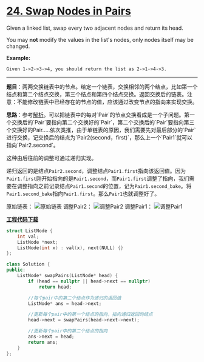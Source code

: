 # [24. Swap Nodes in Pairs](https://leetcode.com/problems/swap-nodes-in-pairs/)

Given a linked list, swap every two adjacent nodes and return its head.

You may **not** modify the values in the list's nodes, only nodes itself may be changed.

**Example:**

```
Given 1->2->3->4, you should return the list as 2->1->4->3.
```

-----

**题目**：两两交换链表中的节点。给定一个链表，交换相邻的两个结点，比如第一个结点和第二个结点交换，第三个结点和第四个结点交换。返回交换后的链表。注意：不能修改链表中已经存在的节点的值，应该通过改变节点的指向来实现交换。

**思路**：参考[解析](//https://leetcode.com/problems/swap-nodes-in-pairs/discuss/11030/My-accepted-java-code.-used-recursion.)。可以把链表中的每对`Pair`的节点交换看成是一个子问题。第一个交换后的`Pair`要指向第二个交换好的`Pair`，第二个交换后的`Pair`要指向第三个交换好的Pair.....依次类推，由于单链表的原因，我们需要先对最后部分的`Pair`进行交换，记交换后的结点为`Pair2(second，first)`，那么上一个`Pair1`就可以指向`Pair2.second`。

这种由后往前的调整可通过递归实现。

递归返回的是结点`Pair2.second`，调整结点`Pair1.first`指向该返回值。因为`Pair1.first`刚开始指向的是`Pair1.second`，而`Pair1.first`调整了指向，我们需要在调整指向之前记录结点`Pair1.second`的位置，记为`Pair1.second_bake`。将`Pair1.second_bake`指向`Pair1.first`。那么`Pair1`也就调整好了。

原始链表：
![原始链表](https://img-blog.csdnimg.cn/20190113125444704.png)
调整Pair2：
![调整Pair2](https://img-blog.csdnimg.cn/20190113124757270.png)
调整Pair1：
![调整Pair1](https://img-blog.csdnimg.cn/20190113125006670.png)

[**工程代码下载**](https://github.com/shenkh/leetcode)

```cpp
struct ListNode {
    int val;
    ListNode *next;
    ListNode(int x) : val(x), next(NULL) {}
};

class Solution {
public:
    ListNode* swapPairs(ListNode* head) {
        if (head == nullptr || head->next == nullptr)
            return head;

        //每个pair中的第二个结点作为递归的返回值
        ListNode* ans = head->next;

        //更新每个pair中的第一个结点的指向，指向递归返回的结点
        head->next = swapPairs(head->next->next);

        //更新每个pair中的第二个结点的指向
        ans->next = head;
        return ans;
    }
};
```
